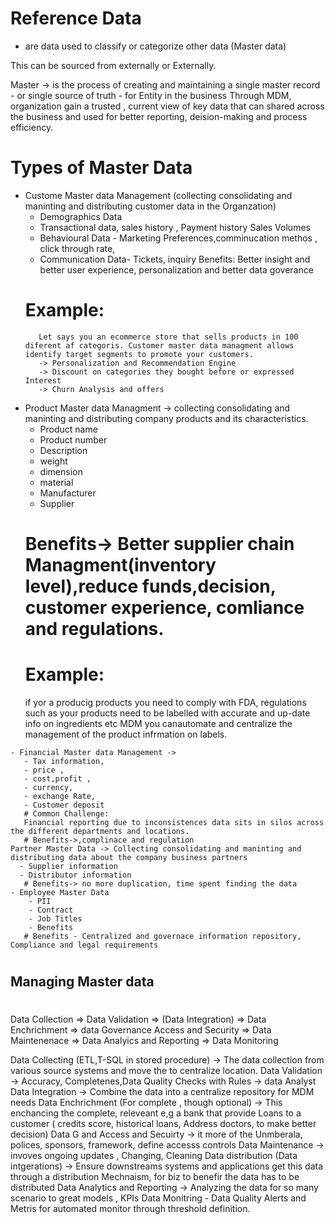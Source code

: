 # Reference Data 
 - are data used to classify or categorize other data (Master data)

This can be sourced from externally or Externally.

Master -> is the process of creating and maintaining a single master record - or single source of truth - for Entity in the business
          Through MDM, organization gain a trusted , current view of key data that can shared across the business and used for better reporting, deision-making and process efficiency.
        
# Types of Master Data 
   - Custome Master data Management (collecting consolidating and maninting and distributing customer data in the Organzation)
        - Demographics Data
        - Transactional data, sales history , Payment history Sales Volumes
        - Behavioural Data - Marketing Preferences,comminucation methos , click through rate,
        - Communication Data- Tickets, inquiry
        Benefits: Better insight and better user experience, personalization and better data goverance
       # Example:
            Let says you an ecommerce store that sells products in 100 diferent af categoris. Customer master data managment allows identify target segments to promote your customers. 
            -> Personalization and Recommendation Engine
            -> Discount on categories they bought before or expressed Interest
            -> Churn Analysis and offers
        
   - Product Master data Managment -> collecting consolidating and maninting and distributing company products and its characteristics.
       - Product name
       - Product number
       - Description
       - weight
       - dimension
       - material
       - Manufacturer
       - Supplier
        # Benefits-> Better supplier chain Managment(inventory level),reduce funds,decision, customer experience, comliance and regulations.
        # Example: 
        if yor a producig products you need to comply with FDA, regulations such as your products need to be labelled with accurate and up-date info on ingredients etc
        MDM you canautomate and centralize the management of the product infrmation on labels.
    
    - Financial Master data Management -> 
       - Tax information, 
       - price ,
       - cost,profit ,
       - currency,
       - exchange Rate, 
       - Customer deposit
       # Common Challenge:
       Financial reporting due to inconsistences data sits in silos across the different departments and locations.
       # Benefits->,complinace and regulation
    Partner Master Data -> Collecting consolidating and maninting and distributing data about the company business partners
      - Supplier information
      - Distributor information
       # Benefits-> no more duplication, time spent finding the data
    - Employee Master Data
        - PII
        - Contract
        - Job Titles
        - Benefits
       # Benefits - Centralized and governace information repository, Compliance and legal requirements

# ############################       
## Managing  Master data
# ############################

Data Collection => Data Validation => (Data Integration)
=> Data Enchrichment => data Governance Access and Security 
=> Data Maintenenace => Data Analyics and Reporting  => Data Monitoring

Data Collecting (ETL,T-SQL in stored procedure) -> The data collection from various source systems and move the to centralize location.
Data Validation  -> Accuracy, Completenes,Data Quality Checks with Rules -> data Analyst
Data Integration -> Combine the data into a centralize repository for MDM needs
Data Enchrichment (For complete , though optional) -> This enchancing the complete, releveant  e,g a bank that provide Loans to a customer ( credits score, historical loans, Address doctors, to make better decision)
Data G and Access and Secuirty -> it more of the Unmberala, polices, sponsors, framework, define accesss controls
Data Maintenance -> invoves ongoing updates , Changing, Cleaning
Data distribution (Data intgerations) -> Ensure downstreams systems and applications get this data through a distribution Mechnaism, for biz to benefir the data has to be distributed
Data Analytics and Reporting  ->  Analyzing the data for so many scenario to great models , KPIs
Data Monitring - Data Quality Alerts and Metris for automated monitor  through threshold definition.

